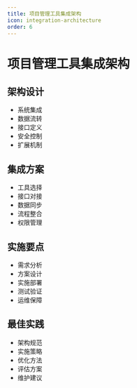 ```yaml
---
title: 项目管理工具集成架构
icon: integration-architecture
order: 6
---
```


# 项目管理工具集成架构

## 架构设计
- 系统集成
- 数据流转
- 接口定义
- 安全控制
- 扩展机制

## 集成方案
- 工具选择
- 接口对接
- 数据同步
- 流程整合
- 权限管理

## 实施要点
- 需求分析
- 方案设计
- 实施部署
- 测试验证
- 运维保障

## 最佳实践
- 架构规范
- 实施策略
- 优化方法
- 评估方案
- 维护建议
